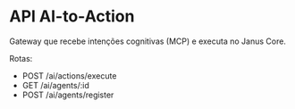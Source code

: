 # API AI-to-Action
Gateway que recebe intenções cognitivas (MCP) e executa no Janus Core.

Rotas:
- POST /ai/actions/execute
- GET  /ai/agents/:id
- POST /ai/agents/register
